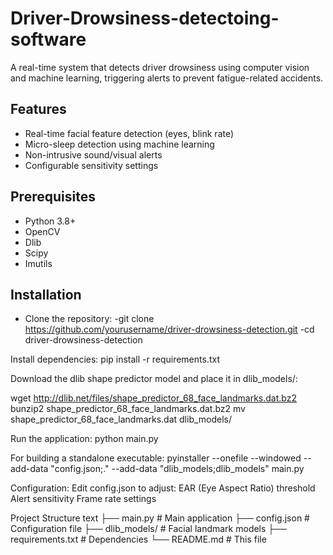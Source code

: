# Driver-Drowsiness-detectoing-software

A real-time system that detects driver drowsiness using computer vision and machine learning, triggering alerts to prevent fatigue-related accidents.

## Features
- Real-time facial feature detection (eyes, blink rate)
- Micro-sleep detection using machine learning
- Non-intrusive sound/visual alerts
- Configurable sensitivity settings

## Prerequisites
- Python 3.8+
- OpenCV
- Dlib
- Scipy
- Imutils

## Installation
- Clone the repository:
   -git clone https://github.com/yourusername/driver-drowsiness-detection.git
   -cd driver-drowsiness-detection
   
Install dependencies:
pip install -r requirements.txt

Download the dlib shape predictor model and place it in dlib_models/:

wget http://dlib.net/files/shape_predictor_68_face_landmarks.dat.bz2
bunzip2 shape_predictor_68_face_landmarks.dat.bz2
mv shape_predictor_68_face_landmarks.dat dlib_models/

Run the application:
python main.py

For building a standalone executable:
pyinstaller --onefile --windowed --add-data "config.json;." --add-data "dlib_models;dlib_models" main.py

Configuration:
Edit config.json to adjust:
EAR (Eye Aspect Ratio) threshold
Alert sensitivity
Frame rate settings

Project Structure
text
├── main.py             # Main application
├── config.json         # Configuration file
├── dlib_models/        # Facial landmark models
├── requirements.txt    # Dependencies
└── README.md           # This file
